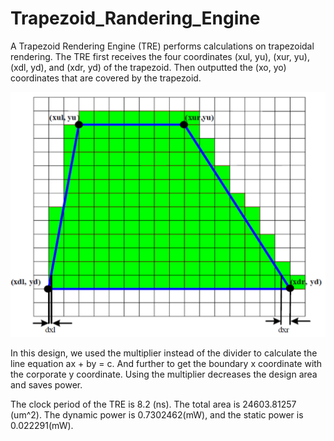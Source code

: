 # Trapezoid_Randering_Engine

A Trapezoid Rendering Engine (TRE) performs calculations on trapezoidal rendering. The TRE first receives the four coordinates (xul, yu), (xur, yu), (xdl, yd), and (xdr, yd) of the trapezoid. Then outputted the (xo, yo) coordinates that are covered by the trapezoid. 

<img src="/File/figure/trapezoid_example.png">

In this design, we used the multiplier instead of the divider to calculate the line equation ax + by = c. And further to get the boundary x coordinate with the corporate y coordinate. Using the multiplier decreases the design area and saves power. 

The clock period of the TRE is 8.2 (ns). The total area is 24603.81257 (um^2). The dynamic power is 0.7302462(mW), and the static power is 0.022291(mW). 
